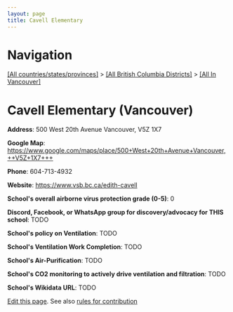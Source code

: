 ```yaml
---
layout: page
title: Cavell Elementary
---
```

# Navigation

[[All countries/states/provinces]](../../..) > [[All British Columbia Districts]](../..) > [[All In Vancouver]](..)

# Cavell Elementary (Vancouver)

**Address**: 500 West 20th Avenue Vancouver,  V5Z 1X7

**Google Map**: <https://www.google.com/maps/place/500+West+20th+Avenue+Vancouver,++V5Z+1X7+++>

**Phone**: 604-713-4932

**Website**: <https://www.vsb.bc.ca/edith-cavell>

**School's overall airborne virus protection grade (0-5)**: 0

**Discord, Facebook, or WhatsApp group for discovery/advocacy for THIS school**: TODO

**School's policy on Ventilation**: TODO

**School's Ventilation Work Completion**: TODO

**School's Air-Purification**: TODO

**School's CO2 monitoring to actively drive ventilation and filtration**: TODO

**School's Wikidata URL**: TODO


[Edit this page](https://github.com/ventilate-schools/BC/edit/main/./Vancouver/Cavell_Elementary.md). See also [rules for contribution](../../../contribution-rules/)